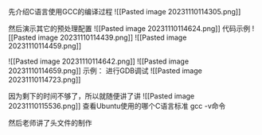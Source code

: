 先介绍C语言使用GCC的编译过程
![[Pasted image 20231110114305.png]]

然后演示其它的预处理配置
![[Pasted image 20231110114624.png]]
代码示例
![[Pasted image 20231110114439.png]]
![[Pasted image 20231110114459.png]]

![[Pasted image 20231110114642.png]]
![[Pasted image 20231110114659.png]]
示例：
进行GDB调试
![[Pasted image 20231110114723.png]]

因为剩下的时间不够了，所以就随便讲了讲
![[Pasted image 20231110115536.png]]
查看Ubuntu使用的哪个C语言标准
gcc -v命令

然后老师讲了头文件的制作
